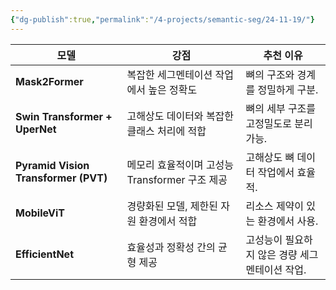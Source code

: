 ```yaml
---
{"dg-publish":true,"permalink":"/4-projects/semantic-seg/24-11-19/"}
---
```


|**모델**|**강점**|**추천 이유**|
|---|---|---|
|**Mask2Former**|복잡한 세그멘테이션 작업에서 높은 정확도|뼈의 구조와 경계를 정밀하게 구분.|
|**Swin Transformer + UperNet**|고해상도 데이터와 복잡한 클래스 처리에 적합|뼈의 세부 구조를 고정밀도로 분리 가능.|
|**Pyramid Vision Transformer (PVT)**|메모리 효율적이며 고성능 Transformer 구조 제공|고해상도 뼈 데이터 작업에서 효율적.|
|**MobileViT**|경량화된 모델, 제한된 자원 환경에서 적합|리소스 제약이 있는 환경에서 사용.|
|**EfficientNet**|효율성과 정확성 간의 균형 제공|고성능이 필요하지 않은 경량 세그멘테이션 작업.|
